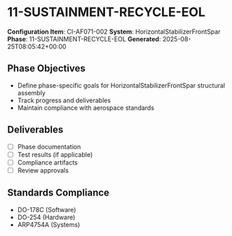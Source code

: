 # 11-SUSTAINMENT-RECYCLE-EOL

**Configuration Item**: CI-AF071-002
**System**: HorizontalStabilizerFrontSpar
**Phase**: 11-SUSTAINMENT-RECYCLE-EOL
**Generated**: 2025-08-25T08:05:42+00:00

## Phase Objectives
- Define phase-specific goals for HorizontalStabilizerFrontSpar structural assembly
- Track progress and deliverables
- Maintain compliance with aerospace standards

## Deliverables
- [ ] Phase documentation
- [ ] Test results (if applicable)
- [ ] Compliance artifacts
- [ ] Review approvals

## Standards Compliance
- DO-178C (Software)
- DO-254 (Hardware)
- ARP4754A (Systems)

